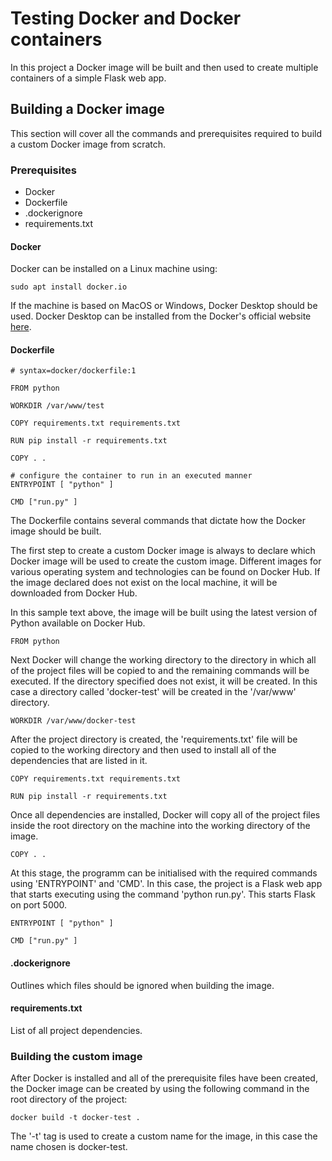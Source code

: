 # Testing Docker and Docker containers
In this project a Docker image will be built and then used to create multiple containers of a simple Flask web app.

## Building a Docker image
This section will cover all the commands and prerequisites required to build a custom Docker image from scratch.
### Prerequisites
* Docker
* Dockerfile
* .dockerignore
* requirements.txt

#### Docker
Docker can be installed on a Linux machine using:
```
sudo apt install docker.io
```
If the machine is based on MacOS or Windows, Docker Desktop should be used. Docker Desktop can be installed from the Docker's official website [here](https://docs.docker.com/desktop/).

#### Dockerfile
```
# syntax=docker/dockerfile:1

FROM python

WORKDIR /var/www/test

COPY requirements.txt requirements.txt

RUN pip install -r requirements.txt

COPY . .

# configure the container to run in an executed manner
ENTRYPOINT [ "python" ]

CMD ["run.py" ]
```
The Dockerfile contains several commands that dictate how the Docker image should be built. 

The first step to create a custom Docker image is always to declare which Docker image will be used to create the custom image. Different images for various operating system and technologies can be found on Docker Hub. If the image declared does not exist on the local machine, it will be downloaded from Docker Hub. 

In this sample text above, the image will be built using the latest version of Python available on Docker Hub.
```
FROM python
```

Next Docker will change the working directory to the directory in which all of the project files will be copied to and the remaining commands will be executed. If the directory specified does not exist, it will be created. In this case a directory called 'docker-test' will be created in the '/var/www' directory.
```
WORKDIR /var/www/docker-test
```

After the project directory is created, the 'requirements.txt' file will be copied to the working directory and then used to install all of the dependencies that are listed in it.
```
COPY requirements.txt requirements.txt

RUN pip install -r requirements.txt
```

Once all dependencies are installed, Docker will copy all of the project files inside the root directory on the machine into the working directory of the image.
```
COPY . .
```

At this stage, the programm can be initialised with the required commands using 'ENTRYPOINT' and 'CMD'. In this case, the project is a Flask web app that starts executing using the command 'python run.py'. This starts Flask on port 5000.
```
ENTRYPOINT [ "python" ]

CMD ["run.py" ]
```

#### .dockerignore
Outlines which files should be ignored when building the image.

#### requirements.txt
List of all project dependencies.

### Building the custom image
After Docker is installed and all of the prerequisite files have been created, the Docker image can be created by using the following command in the root directory of the project:
```
docker build -t docker-test .
```
The '-t' tag is used to create a custom name for the image, in this case the name chosen is docker-test.
